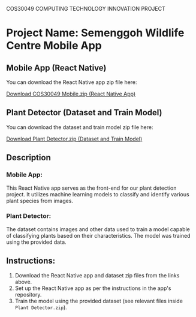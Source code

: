 
COS30049 COMPUTING TECHNOLOGY INNOVATION PROJECT

# Project Name: Semenggoh Wildlife Centre Mobile App

## Mobile App (React Native)

You can download the React Native app zip file here:

[Download COS30049 Mobile.zip (React Native App)](https://firebasestorage.googleapis.com/v0/b/test-9d9ca.appspot.com/o/Mobile%2FCOS30049%20Mobile.zip?alt=media)

## Plant Detector (Dataset and Train Model)

You can download the dataset and train model zip file here:

[Download Plant Detector.zip (Dataset and Train Model)](https://firebasestorage.googleapis.com/v0/b/test-9d9ca.appspot.com/o/Mobile%2FPlant%20Detector.zip?alt=media)

## Description

### Mobile App:
This React Native app serves as the front-end for our plant detection project. It utilizes machine learning models to classify and identify various plant species from images.

### Plant Detector:
The dataset contains images and other data used to train a model capable of classifying plants based on their characteristics. The model was trained using the provided data.

## Instructions:
1. Download the React Native app and dataset zip files from the links above.
2. Set up the React Native app as per the instructions in the app's repository.
3. Train the model using the provided dataset (see relevant files inside `Plant Detector.zip`).


